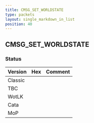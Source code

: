 ```yaml
---
title: CMSG_SET_WORLDSTATE
type: packets
layout: single_markdown_in_list
position: 40
---
```


## CMSG_SET_WORLDSTATE

### Status

Version    | Hex        | Comment
---------- | ---------- | ---------- 
Classic    |            |
TBC        |            |
WotLK      |            |
Cata       |            |
MoP        |            |